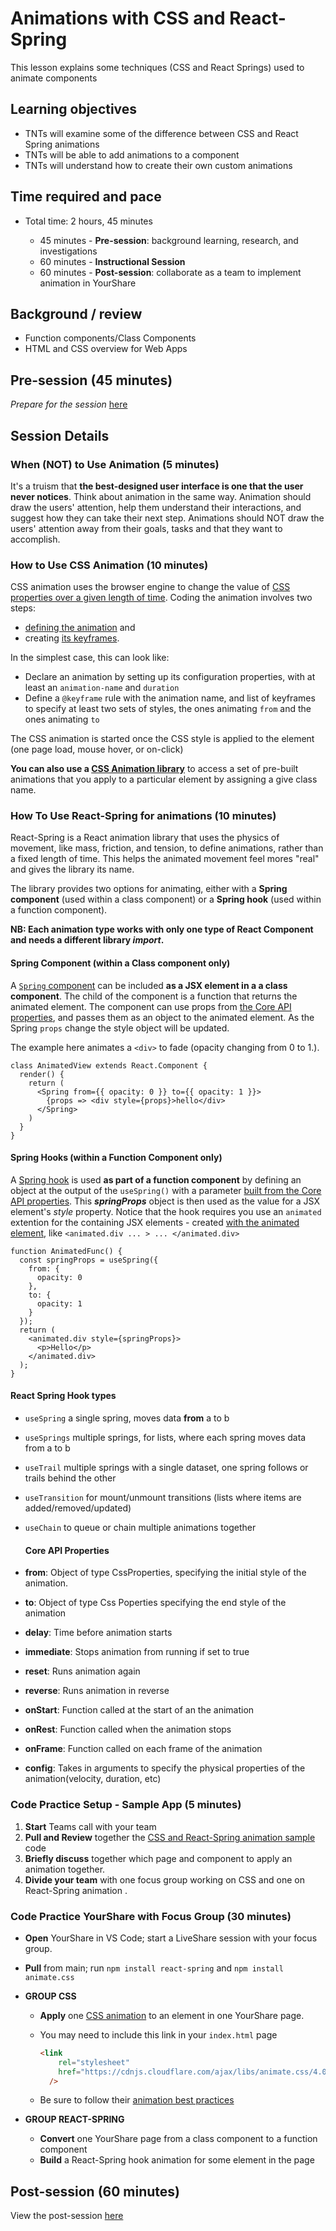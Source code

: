 # Animations with CSS and React-Spring

This lesson explains some techniques (CSS and React Springs) used to animate components

## Learning objectives

* TNTs will examine some of the difference between CSS and React Spring animations
* TNTs will be able to add animations to a component
* TNTs will understand how to create their own custom animations

## Time required and pace

* Total time: 2 hours, 45 minutes

  - 45 minutes - **Pre-session**: background learning, research, and investigations
  - 60 minutes - **Instructional Session**
  - 60 minutes - **Post-session**: collaborate as a team to implement animation in YourShare

## Background / review

* Function components/Class Components
* HTML  and CSS overview for Web Apps

## Pre-session (45 minutes)

*Prepare for the session* [here](../../../wiki/[ENG3.1]-Animation)

## Session Details

### When (NOT) to Use Animation (5 minutes) 

It's a truism that **the best-designed user interface is one that the user never notices**. Think about animation in the same way. Animation should draw the users' attention, help them understand their interactions, and suggest how they can take their next step. Animations should NOT draw the users' attention away from their goals, tasks and that they want to accomplish.

### How to Use CSS Animation (10 minutes)

CSS animation uses the browser engine to change the value of [CSS properties over a given length of time](https://developer.mozilla.org/en-US/docs/Web/CSS/CSS_Animations/Using_CSS_animations). Coding the animation involves two steps: 

- [defining the animation](https://developer.mozilla.org/en-US/docs/Web/CSS/animation) and 
- creating [its keyframes](https://developer.mozilla.org/en-US/docs/Web/CSS/@keyframes). 

In the simplest case, this can look like:

- Declare an animation by setting up its configuration properties, with at least an `animation-name` and `duration`
- Define a `@keyframe` rule with the animation name, and list of keyframes to specify at least two sets of styles, the ones animating `from` and the ones animating `to`

The CSS animation is started once the CSS style is applied to the element (one page load, mouse hover, or on-click)

**You can also use a [CSS Animation library](https://animate.style/)** to access a set of pre-built animations that you apply to a  particular element by assigning a give class name.

### How To Use React-Spring for animations (10 minutes)

React-Spring is a React animation library that uses the physics of movement, like mass, friction, and tension, to define animations, rather than a fixed length of time. This helps the animated movement feel mores "real" and gives the library its name. 

The library provides two options for animating, either with a **Spring component** (used within a class component) or a **Spring hook** (used within a function component). 

**NB: Each animation type works with only one type of React Component and needs a different library *import*.**

#### Spring Component (within a Class component only)

A [`Spring` component](https://www.react-spring.io/docs/props/spring) can be included **as a JSX element in a a class component**. The child of the component is a function that returns the animated element. The component can use props from [the Core API properties](#Core-API-Properties), and passes them as an object to the animated element. As the Spring `props` change the style object will be updated. 

The example here animates a `<div>` to fade (opacity changing from 0 to 1.).

    class AnimatedView extends React.Component {
      render() {
        return (
          <Spring from={{ opacity: 0 }} to={{ opacity: 1 }}>
            {props => <div style={props}>hello</div>
          </Spring>
        )
      }
    }

#### Spring Hooks (within a Function Component only)

A [Spring hook](https://www.react-spring.io/docs/hooks/use-spring) is used **as part of a function component** by defining an object at the output of the  `useSpring()` with a parameter [built from the Core API properties](#Core-API-Properties). This ***springProps*** object is then used as the value for a JSX element's *style* property. Notice that the hook requires you use an `animated` extention for the containing JSX elements - created [with the animated element](), like `<animated.div ... > ... </animated.div>`

    function AnimatedFunc() {
      const springProps = useSpring({
        from: {
          opacity: 0
        },
        to: {
          opacity: 1
        }
      });
      return (
        <animated.div style={springProps}>
          <p>Hello</p>
        </animated.div>
      );
    }

#### 	React Spring Hook types

- `useSpring` a single spring, moves data **from** a to b

- `useSprings` multiple springs, for lists, where each spring moves data from a to b

- `useTrail` multiple springs with a single dataset, one spring follows or trails behind the other

- `useTransition` for mount/unmount transitions (lists where items are added/removed/updated)

- `useChain` to queue or chain multiple animations together

  #### Core API Properties

- **from**: Object of type CssProperties, specifying the initial style of the animation.

- **to**: Object of type Css Poperties specifying the end style of the animation

- **delay**: Time before animation starts

- **immediate**: Stops animation from running if set to true

- **reset**: Runs animation again

- **reverse**: Runs animation in reverse

- **onStart**: Function called at the start of an the animation

- **onRest**: Function called when the animation stops

- **onFrame**: Function called on each frame of the animation

- **config**: Takes in arguments to specify the physical properties of the animation(velocity, duration, etc)

### Code Practice Setup - Sample App (5 minutes)

1. **Start** Teams call with your team
2. **Pull and Review** together the [CSS and React-Spring animation sample](https://github.com/tnt-summer-academy/Samples/tree/main/Week_3/animation-demo) code 
3. **Briefly discuss** together which page and component to apply an animation together. 
4. **Divide your team**  with one focus group working on CSS and one on React-Spring animation .

### Code Practice YourShare with Focus Group (30 minutes)

- **Open** YourShare in VS Code; start a LiveShare session with your focus group.

- **Pull** from main; run `npm install react-spring` and `npm install animate.css` 

- **GROUP CSS**

  - **Apply** one [CSS animation](https://animate.style/) to an element in one YourShare page. 

  - You may need to include this link in your `index.html` page 

    ```html
    <link
        rel="stylesheet"
        href="https://cdnjs.cloudflare.com/ajax/libs/animate.css/4.0.0/animate.min.css"
      />
    ```

  - Be sure to follow their [animation best practices](https://animate.style/#best-practices)

- **GROUP REACT-SPRING**

  - **Convert** one YourShare page from a class component to a function component
  - **Build** a React-Spring hook animation for some element in the page

## Post-session (60 minutes)

View the post-session [here](../../../wiki/[ENG3.1]-Animation#Post-session-(60-minutes))

